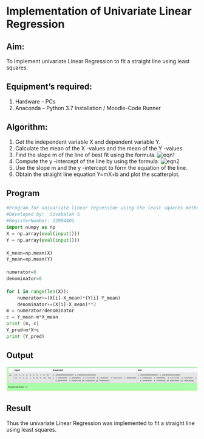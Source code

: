 # Implementation of Univariate Linear Regression
## Aim:
To implement univariate Linear Regression to fit a straight line using least squares.
## Equipment’s required:
1.	Hardware – PCs
2.	Anaconda – Python 3.7 Installation / Moodle-Code Runner
## Algorithm:
1.	Get the independent variable X and dependent variable Y.
2.	Calculate the mean of the X -values and the mean of the Y -values.
3.	Find the slope m of the line of best fit using the formula.
 ![eqn1](./eq1.jpg)
4.	Compute the y -intercept of the line by using the formula:
![eqn2](./eq2.jpg)  
5.	Use the slope m and the y -intercept to form the equation of the line.
6.	Obtain the straight line equation Y=mX+b and plot the scatterplot.
## Program
```python
#Program for Univariate linear regression using the least squares method.
#Developed by:  Sivabalan S
#RegisterNumber: 22004401
import numpy as np
X = np.array(eval(input()))
Y = np.array(eval(input()))

X_mean=np.mean(X)
Y_mean=np.mean(Y)

numerator=0
denominator=0

for i in range(len(X)):
    numerator+=(X[i]-X_mean)*(Y[i]-Y_mean)
    denominator+=(X[i]-X_mean)**2
m = numerator/denominator
c = Y_mean-m*X_mean
print (m, c)
Y_pred=m*X+c
print (Y_pred)
```





## Output
![input](/output2.jpeg)

## Result
Thus the univariate Linear Regression was implemented to fit a straight line using least squares.
